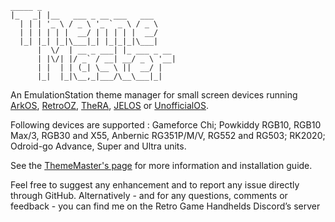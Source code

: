 ```
_____ _                             
|_   _| |__   ___ _ __ ___   ___     
  | | | '_ \ / _ \ '_ ` _ \ / _ \    
  | | | | | |  __/ | | | | |  __/    
  |_| |_| |_|\___|_| |_|_|_|\___|
      |  \/  | __ _ ___| |_ ___ _ __ 
      | |\/| |/ _` / __| __/ _ \ '__|
      | |  | | (_| \__ \ ||  __/ |   
      |_|  |_|\__,_|___/\__\___|_| 
```      
An EmulationStation theme manager for small screen devices running [ArkOS](https://github.com/christianhaitian/arkos), [RetroOZ](https://github.com/southoz/RetroOZ), [TheRA](https://techtoytinker.com/theretroarena), [JELOS](https://github.com/JustEnoughLinuxOS/distribution) or [UnofficialOS](https://github.com/RetroGFX/UnofficialOS).

Following devices are supported : Gameforce Chi; Powkiddy RGB10, RGB10 Max/3, RGB30 and X55, Anbernic RG351P/M/V, RG552 and RG503; RK2020; Odroid-go Advance, Super and Ultra units.

See the [ThemeMaster's page](https://johnirvine1433.github.io/ThemeMaster/) for more information and installation guide.

Feel free to suggest any enhancement and to report any issue directly through GitHub. Alternatively - and for any questions, comments or feedback - you can find me on the Retro Game Handhelds Discord’s server
